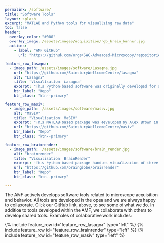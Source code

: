 ```yaml
---
permalink: /software/
title: "Software Tools"
layout: splash
excerpt: "MATLAB and Python tools for visualising raw data"
toc: false
header:
  overlay_color: "#000"
  overlay_image: /assets/images/acquisition/rgb_brain_banner.jpg
  actions:
    - label: "AMF GitHub"
      url: "https://github.com/orgs/SWC-Advanced-Microscopy/repositories"

feature_row_lasagna:
  - image_path: /assets/images/software/Lasagna.jpg
    url: "https://github.com/SainsburyWellcomeCentre/lasagna"
    alt: "Lasagna"
    title: "Visualisation: Lasagna"
    excerpt: "This Python-based software was originally developed for a project with Tom Mrsic-Flogel's lab, but is now being used by the IBL consortium to trace electrode tracks. It provides linked orthogonal 2-D views for fast visualisation of downsampled image stacks. Allows overlays of multiple brains, multiple channels, traced neurites, or soma locations. Includes viewer for Allen Atlas and is extendable via plugins. Lasagna pre-dates napari, which we would recommend for new projects"
    btn_label: "Repo"
    btn_class: "btn--primary"

feature_row_masiv:
  - image_path:  /assets/images/software/masiv.jpg
    alt: "MaSIV"
    title: "Visualisation: MaSIV"
    excerpt: "This MATLAB-based package was developed by Alex Brown in Troy Margrie's lab.  MaSIV is a simple multi-resolution image viewer: it loads a small downsampled image stack into RAM but presents the user with full-res data as they zoom in. MaSIV is stable but can only display a single channel at once. It is extendable via plugins, some of which were written by AMF members."
    url: "https://github.com/SainsburyWellcomeCentre/masiv"
    btn_label: "Repo"
    btn_class: "btn--primary"

feature_row_brainrender:
  - image_path:  /assets/images/software/brain_render.jpg
    alt: "brainrender"
    title: "Visualisation: BrainRender"
    excerpt: "This Python-based package handles visualization of three dimensional neuroanatomical from publicly available datasets (e.g. Allen Brain atlas) and from user generated experimental data. The goal of brainrender is to facilitate the exploration and communication of neuroanatomical data by providing a user-friendly platform to create 3D renderings. BrainRender was developed by Federico Claudi when he was in Tiago Branco's lab. Development has now been taken over by the SWC's neuroinformatics facility, with which the AMF is tightly linked"
    url: "https://github.com/brainglobe/brainrender"
    btn_label: "Repo"
    btn_class: "btn--primary"

---
```


The AMF actively develops software tools related to microscope acquisition and behavior.
All tools are developed in the open and we are always happy to collaborate. 
Click our GitHub link, above, to see some of what we do. 
In addition to tools developed within the AMF, we collaborate with others to develop shared tools. Examples of collaborative work includes:


{% include feature_row id="feature_row_lasagna" type="left" %} 
{% include feature_row id="feature_row_brainrender" type="left" %}
{% include feature_row id="feature_row_masiv"   type="left" %}

